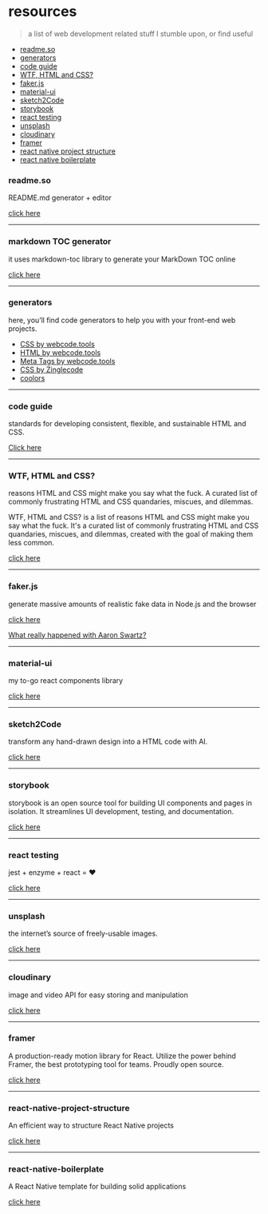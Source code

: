 # resources
> a list of web development related stuff I stumble upon, or find useful


- [readme.so](#readmeso)
- [generators](#generators)
- [code guide](#code-guide)
- [WTF, HTML and CSS?](#wtf--html-and-css-)
- [faker.js](#fakerjs)
- [material-ui](#material-ui)
- [sketch2Code](#sketch2code)
- [storybook](#storybook)
- [react testing](#react-testing)
- [unsplash](#unsplash)
- [cloudinary](#cloudinary)
- [framer](#framer)
- [react native project structure](#react-native-project-structure)
- [react native boilerplate](#react-native-boilerplate)


### readme.so

README.md generator + editor

[click here](https://readme.so/)

_________________________________________________________________________________________________________________

### markdown TOC generator

it uses markdown-toc library to generate your MarkDown TOC online

[click here](https://ecotrust-canada.github.io/markdown-toc/)

_________________________________________________________________________________________________________________


### generators

here, you’ll find code generators to help you with your front-end web projects.

* [CSS by webcode.tools](https://webcode.tools/generators/css)
* [HTML by webcode.tools](https://webcode.tools/generators/html)
* [Meta Tags by webcode.tools](https://webcode.tools/generators/meta-tags)
* [CSS by Zinglecode](https://css-generator.netlify.app/)
* [coolors](https://coolors.co/)


_________________________________________________________________________________________________________________


### code guide

standards for developing consistent, flexible, and sustainable HTML and CSS.

[Click here](https://codeguide.co/)


_________________________________________________________________________________________________________________


### WTF, HTML and CSS?

reasons HTML and CSS might make you say what the fuck. A curated list of commonly frustrating HTML and CSS quandaries, miscues, and dilemmas.

WTF, HTML and CSS? is a list of reasons HTML and CSS might make you say what the fuck. It's a curated list of commonly frustrating HTML and CSS quandaries, miscues, and dilemmas, created with the goal of making them less common.

[click here](http://wtfhtmlcss.com/)

________________________________________________________________________________________________________________


### faker.js

generate massive amounts of realistic fake data in Node.js and the browser

[click here](https://github.com/marak/Faker.js/)

[What really happened with Aaron Swartz?](https://youtu.be/R6S-b_k-ZKY)

_________________________________________________________________________________________________________________


### material-ui

my to-go react components library

[click here](https://mui.com)

_________________________________________________________________________________________________________________

### sketch2Code

transform any hand-drawn design into a HTML code with AI.

[click here](https://sketch2code.azurewebsites.net)

_________________________________________________________________________________________________________________

### storybook

storybook is an open source tool for building UI components and pages in isolation. It streamlines UI development, testing, and documentation.

[click here](https://storybook.js.org)

_________________________________________________________________________________________________________________

### react testing

jest + enzyme + react = :heart:

[click here](https://assist-software.net/blog/how-write-tests-using-jest-and-enzyme-react-js-testing-utilities-used-facebook-and-airbnb)

_________________________________________________________________________________________________________________

### unsplash

the internet’s source of freely-usable images.

[click here](https://unsplash.com/)

_________________________________________________________________________________________________________________

### cloudinary

image and video API for easy storing and manipulation

[click here](https://cloudinary.com)

_________________________________________________________________________________________________________________

### framer

A production-ready motion library for React. Utilize the power behind Framer, the best prototyping tool for teams. Proudly open source.

[click here](https://www.framer.com/motion/)


_________________________________________________________________________________________________________________

### react-native-project-structure

An efficient way to structure React Native projects

[click here](https://cheesecakelabs.com/blog/efficient-way-structure-react-native-projects/)

_________________________________________________________________________________________________________________

### react-native-boilerplate

A React Native template for building solid applications

[click here](https://github.com/thecodingmachine/react-native-boilerplate)

